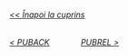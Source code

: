 ###### [<< Înapoi la cuprins](../Cuprins.md)
######  [< PUBACK](07.%20PUBACK%20(QoS%201).md) &nbsp;&nbsp;&nbsp;&nbsp;&nbsp;&nbsp;&nbsp;&nbsp;&nbsp;&nbsp;&nbsp;&nbsp; [PUBREL >](09.%20PUBREL%20(QoS%202).md) 